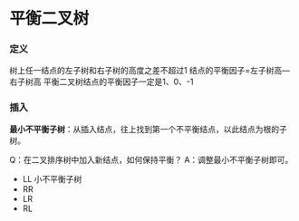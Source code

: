 

# 平衡二叉树
### 定义
树上任一结点的左子树和右子树的高度之差不超过1
结点的平衡因子=左子树高—右子树高
平衡二叉树结点的平衡因子一定是1、0、-1
### 插入
**最小不平衡子树**：从插入结点，往上找到第一个不平衡结点，以此结点为根的子树。

Q：在二叉排序树中加入新结点，如何保持平衡？
A：调整最小不平衡子树即可。

- LL
小不平衡子树
- RR
- LR
- RL
<!--stackedit_data:
eyJoaXN0b3J5IjpbMTQ2MzA3MjU5MywtMTQ0ODg1NDYwOCwxNT
E3NDMxOTIyXX0=
-->